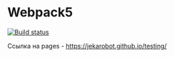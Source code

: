 # Webpack5

[![Build status](https://ci.appveyor.com/api/projects/status/1ehqn6rja48iyadb?svg=true)](https://ci.appveyor.com/project/Jekarobot/testing)

Ссылка на pages - https://jekarobot.github.io/testing/